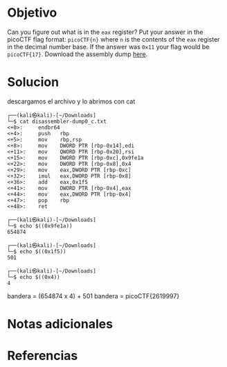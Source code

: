 # Objetivo

Can you figure out what is in the `eax` register? Put your answer in the picoCTF flag format: `picoCTF{n}` where `n` is the contents of the `eax` register in the decimal number base. If the answer was `0x11` your flag would be `picoCTF{17}`. Download the assembly dump [here](https://artifacts.picoctf.net/c/530/disassembler-dump0_c.txt).

# Solucion
descargamos el archivo y lo abrimos con cat
```Shell
┌──(kali㉿kali)-[~/Downloads]
└─$ cat disassembler-dump0_c.txt
<+0>:     endbr64 
<+4>:     push   rbp
<+5>:     mov    rbp,rsp
<+8>:     mov    DWORD PTR [rbp-0x14],edi
<+11>:    mov    QWORD PTR [rbp-0x20],rsi
<+15>:    mov    DWORD PTR [rbp-0xc],0x9fe1a
<+22>:    mov    DWORD PTR [rbp-0x8],0x4
<+29>:    mov    eax,DWORD PTR [rbp-0xc]
<+32>:    imul   eax,DWORD PTR [rbp-0x8]
<+36>:    add    eax,0x1f5
<+41>:    mov    DWORD PTR [rbp-0x4],eax
<+44>:    mov    eax,DWORD PTR [rbp-0x4]
<+47>:    pop    rbp
<+48>:    ret
                                                                                                        
┌──(kali㉿kali)-[~/Downloads]
└─$ echo $((0x9fe1a))           
654874
                                                                                                        
┌──(kali㉿kali)-[~/Downloads]
└─$ echo $((0x1f5))  
501
                                                                                                        
┌──(kali㉿kali)-[~/Downloads]
└─$ echo $((0x4))  
4

```
bandera = (654874 x 4) + 501
bandera = picoCTF{2619997}
# Notas adicionales

# Referencias